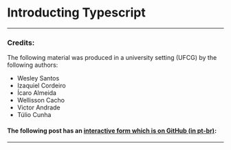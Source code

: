 # Introducting Typescript

---

### Credits:

The following material was produced in a university setting (UFCG) by the
following authors:

- Wesley Santos
- Izaquiel Cordeiro
- Ícaro Almeida
- Wellisson Cacho
- Victor Andrade
- Túlio Cunha

#### The following post has an [interactive form which is on GitHub (in pt-br)](https://github.com/Wesley-M/typescript-bootcamp-material):

---
